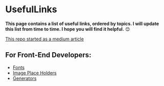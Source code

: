 # UsefulLinks
**This page contains a list of useful links, ordered by topics. I will update this list from time to time. 
I hope you will find it helpful.** 😊 

[This repo started as a medium article](https://michal-porag.medium.com/useful-links-cd9eaadaf48f)



## For Front-End Developers:
* [Fonts](https://github.com/MichalPorag/UsefulLinks/blob/main/Front-End/Fonts.md)
* [Image Place Holders](https://github.com/MichalPorag/UsefulLinks/blob/main/Front-End/PlaceHolders.md)
* [Generators](https://github.com/MichalPorag/UsefulLinks/blob/main/Front-End/Generators.md)
